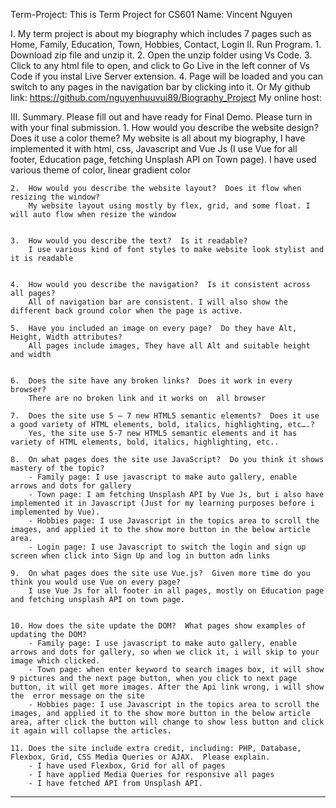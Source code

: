 Term-Project: This is Term Project for CS601
Name: Vincent Nguyen

I. My term project is about my biography which includes 7 pages such as Home, Family, Education, Town, Hobbies, Contact, Login
II. Run Program.
    1. Download zip file and unzip it.
    2. Open the unzip folder using Vs Code.
    3. Click to any html file to open, and click to Go Live in the left conner of Vs Code if you instal Live Server extension.
    4. Page will be loaded and you can switch to any pages in the navigation bar by clicking into it.
Or My github link: https://github.com/nguyenhuuvui89/Biography_Project
    My online host: 

III. Summary.
    Please fill out and have ready for Final Demo.  Please turn in with your final submission.
    1.	How would you describe the website design?  Does it use a color theme?
        My website is all about my biography, I have implemented it with html, css, Javascript and Vue Js (I use Vue for all footer, Education page, fetching Unsplash API on Town page). I have used various theme of color, linear gradient color


    2.	How would you describe the website layout?  Does it flow when resizing the window?
        My website layout using mostly by flex, grid, and some float. I will auto flow when resize the window


    3.	How would you describe the text?  Is it readable?
        I use various kind of font styles to make website look stylist and it is readable


    4.	How would you describe the navigation?  Is it consistent across all pages?
        All of navigation bar are consistent. I will also show the different back ground color when the page is active.

    5.	Have you included an image on every page?  Do they have Alt, Height, Width attributes?
        All pages include images, They have all Alt and suitable height and width


    6.	Does the site have any broken links?  Does it work in every browser?
        There are no broken link and it works on  all browser

    7.	Does the site use 5 – 7 new HTML5 semantic elements?  Does it use a good variety of HTML elements, bold, italics, highlighting, etc….?
        Yes, the site use 5-7 new HTML5 semantic elements and it has variety of HTML elements, bold, italics, highlighting, etc..

    8.	On what pages does the site use JavaScript?  Do you think it shows mastery of the topic?
        - Family page: I use javascript to make auto gallery, enable arrows and dots for gallery
        - Town page: I am fetching Unsplash API by Vue Js, but i also have implemented it in Javascript (Just for my learning purposes before i implemented by Vue).
        - Hobbies page: I use Javascript in the topics area to scroll the images, and applied it to the show more button in the below article area.
        - Login page: I use Javascript to switch the login and sign up screen when click into Sign Up and log in button adn links

    9.	On what pages does the site use Vue.js?  Given more time do you think you would use Vue on every page?
        I use Vue Js for all footer in all pages, mostly on Education page and fetching unsplash API on town page.


    10.	How does the site update the DOM?  What pages show examples of updating the DOM?
        - Family page: I use javascript to make auto gallery, enable arrows and dots for gallery, so when we click it, i will skip to your image which clicked.
        - Town page: when enter keyword to search images box, it will show 9 pictures and the next page button, when you click to next page button, it will get more images. After the Api link wrong, i will show the  error message on the site
        - Hobbies page: I use Javascript in the topics area to scroll the images, and applied it to the show more button in the below article area, after click the button will change to show less button and click it again will collapse the articles.

    11.	Does the site include extra credit, including: PHP, Database, Flexbox, Grid, CSS Media Queries or AJAX.  Please explain.
        - I have used Flexbox, Grid for all of pages
        - I have applied Media Queries for responsive all pages
        - I have fetched API from Unsplash API.


    







------------------------------------


